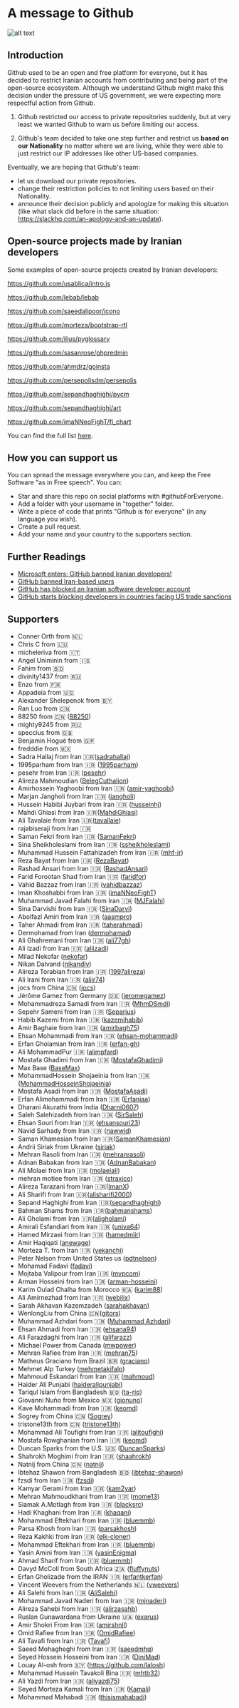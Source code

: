 # A message to Github


![alt text](./message.png)

## Introduction

Github used to be an open and free platform for everyone, but it has decided to restrict Iranian accounts from contributing and being part of the open-source ecosystem. Although we understand Github might make this decision under the pressure of US government, we were expecting more respectful action from Github.


1) Github restricted our access to private repositories suddenly, but at very least we wanted Github to warn us before limiting our access.

2) Github's team decided to take one step further and restrict us **based on our Nationality** no matter where we are living, while they were able to just restrict our IP addresses like other US-based companies.

Eventually, we are hoping that Github's team: 
- let us download our private repositories.
- change their restriction policies to not limiting users based on their Nationality.
- announce their decision publicly and apologize for making this situation (like what slack did before in the same situation: https://slackhq.com/an-apology-and-an-update).


## Open-source projects made by Iranian developers

Some examples of open-source projects created by Iranian developers:

https://github.com/usablica/intro.js

https://github.com/lebab/lebab

https://github.com/saeedalipoor/icono

https://github.com/morteza/bootstrap-rtl

https://github.com/ilius/pyglossary

https://github.com/sasanrose/phpredmin

https://github.com/ahmdrz/goinsta

https://github.com/persepolisdm/persepolis

https://github.com/sepandhaghighi/pycm

https://github.com/sepandhaghighi/art

https://github.com/imaNNeoFighT/fl_chart

You can find the full list [here](https://github.com/mohebifar/made-in-iran).

## How you can support us

You can spread the message everywhere you can, and keep the Free Software "as in Free speech".
You can:

- Star and share this repo on social platforms with #githubForEveryone.
- Add a folder with your username in "together" folder.
- Write a piece of code that prints "Github is for everyone" (in any language you wish).
- Create a pull request.
- Add your name and your country to the supporters section.

## Further Readings
  - [Microsoft enters: GitHub banned Iranian developers!](https://medium.com/@d.aliyamini/microsoft-enters-github-banned-iranian-developers-843f7c60a146)
  - [GitHub banned Iran-based users](https://financialtribune.com/articles/sci-tech/99111/github-bans-iran-based-users)
  - [GitHub has blocked an Iranian software developer account](https://hub.packtpub.com/github-has-blocked-an-iranian-software-developers-account)
  - [GitHub starts blocking developers in countries facing US trade sanctions](https://www.zdnet.com/article/github-starts-blocking-developers-in-countries-facing-us-trade-sanctions)

## Supporters
  - Conner Orth from 🇳🇱 
  - Chris C from 🇱🇺 
  - micheleriva from 🇮🇹 
  - Angel Uniminin from 🇮🇸 
  - Fahim from 🇧🇩 
  - divinity1437 from 🇷🇺 
  - Enzo from 🇫🇷 
  - Appadeia from 🇺🇸 
  - Alexander Shelepenok from 🇧🇾 
  - Ran Luo from 🇨🇳 
  - 88250 from 🇨🇳 ([88250](https://github.com/88250))
  - mighty9245 from 🇷🇺 
  - speccius from 🇬🇧 
  - Benjamin Hogué from 🇬🇵 
  - fredddie from 🇲🇽 
  - Sadra Hallaj from Iran 🇮🇷([sadrahallaj](https://github.com/sadrahallaj))
  - 1995parham from Iran 🇮🇷 ([1995parham](https://github.com/1995parham))
  - pesehr from Iran 🇮🇷 ([pesehr](https://github.com/pesehr))
  - Alireza Mahmoudian ([BelegCuthalion](https://github.com/BelegCuthalion))
  - Amirhossein Yaghoobi from Iran 🇮🇷 ([amir-yaghoobi](https://github.com/amir-yaghoobi))
  - Marjan Jangholi from Iran 🇮🇷 ([jangholi](https://github.com/jangholi))
  - Hussein Habibi Juybari from Iran 🇮🇷 ([husseinhj](https://github.com/Husseinhj))
  - Mahdi Ghiasi from Iran 🇮🇷([MahdiGhiasi](https://github.com/MahdiGhiasi))
  - Ali Tavalaie from Iran 🇮🇷([tavallaie](https://github.com/tavallaie))
  - rajabiseraji from Iran 🇮🇷
  - Saman Fekri from Iran 🇮🇷 ([SamanFekri](https://github.com/SamanFekri))
  - Sina Sheikholeslami from Iran 🇮🇷 ([ssheikholeslami](https://ssheikholeslami.github.io))
  - Muhammad Hussein Fattahizadeh from Iran 🇮🇷 ([mhf-ir](https://github.com/mhf-ir))
  - Reza Bayat from Iran 🇮🇷 ([RezaBayat](https://github.com/rezabayat76))
  - Rashad Ansari from Iran 🇮🇷 ([RashadAnsari](https://github.com/RashadAnsari))
  - Farid Forootan Shad from Iran 🇮🇷 ([faridfor](https://github.com/faridfor))
  - Vahid Bazzaz from Iran 🇮🇷 ([vahidbazzaz](https://github.com/vahidbazzaz))
  - Iman Khoshabbi from Iran 🇮🇷  ([imaNNeoFighT](https://github.com/imaNNeoFighT))
  - Muhammad Javad Falahi from Iran 🇮🇷  ([MJFalahi](https://github.com/MJFalahi))
  - Sina Darvishi from Iran 🇮🇷  ([SinaDarvi](https://github.com/SinaDarvi))
  - Abolfazl Amiri from Iran 🇮🇷 ([aasmpro](https://github.com/aasmpro))
  - Taher Ahmadi from Iran 🇮🇷 ([taherahmadi](https://github.com/taherahmadi))
  - Dermohamad from Iran ([dermohamad](https://twitter.com/dermohamad))
  - Ali Ghahremani from Iran 🇮🇷 ([ali77gh](https://github.com/ali77gh))
  - Ali Izadi from Iran 🇮🇷 ([aliizadi](https://github.com/aliizadi))
  - Milad Nekofar ([nekofar](https://github.com/nekofar))
  - Nikan Dalvand ([nikandlv](https://github.com/nikandlv))
  - Alireza Torabian from Iran 🇮🇷 ([1997alireza](https://github.com/1997alireza))
  - Ali Irani from Iran 🇮🇷 ([aliir74](https://github.com/ali74))
  - jocs from China :cn: ([jocs](https://github.com/Jocs))
  - Jérôme Gamez from Germany 🇩🇪 ([jeromegamez](https://github.com/jeromegamez))
  - Mohammadreza Samadi from Iran 🇮🇷 ([MhmDSmdi](https://github.com/MhmDSmdi))
  - Sepehr Sameni from Iran 🇮🇷 ([Separius](https://github.com/Separius))
  - Habib Kazemi from Iran 🇮🇷 ([kazemihabib](https://github.com/kazemihabib))
  - Amir Baghaie from Iran 🇮🇷 ([amirbagh75](https://github.com/amirbagh75))
  - Ehsan Mohammadi from Iran 🇮🇷 ([ehsan-mohammadi](https://github.com/ehsan-mohammadi))
  - Erfan Gholamian from Iran 🇮🇷 ([erfan-gh](https://github.com/erfan-gh))
  - Ali MohammadPur 🇮🇷 ([alimpfard](https://github.com/alimpfard))
  - Mostafa Ghadimi from Iran 🇮🇷 ([MostafaGhadimi](https://github.com/mostafaghadimi))
  - Max Base ([BaseMax](https://github.com/BaseMax))
  - MohammadHossein Shojaeinia from Iran 🇮🇷 ([MohammadHosseinShojaeinia](https://github.com/MohammadShojaeinia))
  - Mostafa Asadi from Iran 🇮🇷 ([MostafaAsadi](https://github.com/mostafaasadi))
  - Erfan Alimohammadi from Iran 🇮🇷 ([Erfaniaa](https://github.com/Erfaniaa))
  - Dharani Akurathi from India ([Dharni0607](https://github.com/Dharni0607))
  - Saleh Salehizadeh from Iran 🇮🇷 ([SirSaleh](https://github.com/SirSaleh))
  - Ehsan Souri from Iran 🇮🇷 ([ehsansouri23](https://github.com/ehsansouri23))
  - Navid Sarhady from Iran 🇮🇷 ([nawwid](https://github.com/nawwid))
  - Saman Khamesian from Iran 🇮🇷([SamanKhamesian](https://github.com/SamanKhamesian))
  - Andrii Siriak from Ukraine ([siriak](https://github.com/siriak))
  - Mehran Rasoli from Iran 🇮🇷 ([mehranrasoli](https://github.com/mehranrasoli))
  - Adnan Babakan from Iran 🇮🇷 ([AdnanBabakan](http://github.com/AdnanBabakan))
  - Ali Molaei from Iran 🇮🇷 ([molaeiali](https://github.com/molaeiali))
  - mehran motiee from Iran 🇮🇷 ([straxico](http://github.com/straxico))
  - Alireza Tarazani from Iran 🇮🇷([ImanX](https://github.com/ImanX))
  - Ali Sharifi from Iran 🇮🇷([alisharifi2000](https://github.com/alisharifi2000))
  - Sepand Haghighi from Iran 🇮🇷([sepandhaghighi](https://github.com/sepandhaghighi))
  - Bahman Shams from Iran 🇮🇷([bahmanshams](https://github.com/bahmanshams))
  - Ali Gholami from Iran 🇮🇷([aligholami](https://github.com/aligholami))
  - Amirali Esfandiari from Iran 🇮🇷 ([univa64](https://github.com/univa64))
  - Hamed Mirzaei from Iran 🇮🇷 ([hamedmiir](https://github.com/hamedmiir))
  - Amir Haqiqati ([anewage](https://github.com/anewage))
  - Morteza T. from Iran 🇮🇷 ([yekanchi](https://github.com/yekanchi))
  - Peter Nelson from United States us ([pdtnelson](https://github.com/pdtnelson))
  - Mohamad Fadavi ([fadavi](https://github.com/fadavi))
  - Mojtaba Valipour from Iran 🇮🇷 ([mvpcom](https://github.com/mvpcom))
  - Arman Hosseini from Iran 🇮🇷 ([arman-hosseini](https://github.com/arman-hosseini))
  - Karim Oulad Chalha from Morocco 🇲🇦 ([karim88](https://github.com/karim88/))
  - Ali Amirnezhad from Iran 🇮🇷 ([webilix](https://github.com/webilix))
  - Sarah Akhavan Kazemzadeh ([sarahakhavan](https://github.com/sarahakhavan))
  - WenlongLiu from China 🇨🇳([gitors](https://github.com/gitors))
  - Muhammad Azhdari from 🇮🇷 ([Muhammad Azhdari](https://github.com/mmdaz))
  - Ehsan Ahmadi from Iran 🇮🇷 ([ehsana94](https://github.com/ehsana94))
  - Ali Farazdaghi from Iran 🇮🇷 ([alifarazz](https://github.com/alifarazz))
  - Michael Power from Canada ([mwpower](https://github.com/mwpower))
  - Mehran Rafiee from Iran 🇮🇷 ([mehran75](https://github.com/mehran75))
  - Matheus Graciano from Brazil 🇧🇷 ([graciano](https://github.com/graciano))
  - Mehmet Alp Turkey ([mehmetakifalp](https://github.com/mehmetakifalp))
  - Mahmoud Eskandari from Iran 🇮🇷 ([mahmoud](https://github.com/mahmoud-eskandari))
  - Haider Ali Punjabi ([haideralipunjabi](https://github.com/haideralipunjabi))
  - Tariqul Islam from Bangladesh 🇧🇩 ([ta-riq](https://github.com/ta-riq))
  - Giovanni Nuño from Mexico 🇲🇽 ([gionuno](https://github.com/gionuno))
  - Kave Mohammadi from Iran 🇮🇷 ([keomd](https://github.com/keomd))
  - Sogrey from China :cn: ([Sogrey](https://github.com/Sogrey))
  - tristone13th from 🇨🇳 ([tristone13th](https://github.com/tristone13th))
  - Mohammad Ali Toufighi from Iran 🇮🇷 ([alitoufighi](https://github.com/alitoufighi))
  - Mostafa Rowghanian from Iran 🇮🇷 ([keomd](https://github.com/mostafatech))
  - Duncan Sparks from the U.S. 🇺🇸 ([DuncanSparks](https://github.com/DuncanSparks))
  - Shahrokh Moghimi from Iran 🇮🇷 ([shaahrokh](https://github.com/shaahrokh))
  - Natnij from China 🇨🇳 ([natnij](https://github.com/natnij))
  - Ibtehaz Shawon from Bangladesh 🇧🇩 ([ibtehaz-shawon](https://github.com/ibtehaz-shawon))
  - fzsdi from Iran 🇮🇷 ([fzsdi](https://github.com/fzsdi))
  - Kamyar Gerami from Iran 🇮🇷 ([kam2yar](https://github.com/kam2yar))
  - Mehran Mahmoudkhani from Iran 🇮🇷 ([mome13](https://github.com/mome13))
  - Siamak A.Motlagh from Iran 🇮🇷 ([blacksrc](https://github.com/blacksrc))
  - Hadi Khaghani from Iran 🇮🇷 ([khaqani](https://github.com/khaqani))
  - Mohammad Eftekhari from Iran 🇮🇷 ([bluemmb](https://github.com/bluemmb))
  - Parsa Khosh from Iran 🇮🇷 ([parsakhosh](https://github.com/parsakhosh))
  - Reza Kakhki from Iran 🇮🇷  ([elk-cloner](https://github.com/elk-cloner/))
  - Mohammad Eftekhari from Iran 🇮🇷 ([bluemmb](https://github.com/bluemmb))
  - Yasin Amini from Iran 🇮🇷 ([yasinEnigma](https://github.com/yasinEnigma/))
  - Ahmad Sharif from Iran 🇮🇷 ([bluemmb](https://github.com/ahmadrezash))
  - Davyd McColl from South Africa 🇿🇦 ([fluffynuts](https://github.com/fluffynuts))
  - Erfan Gholizade from the IRAN 🇮🇷 ([erfantkerfan](https://github.com/erfantkerfan))
  - Vincent Weevers from the Netherlands 🇳🇱 ([vweevers](https://github.com/vweevers))
  - Ali Salehi from Iran 🇮🇷 ([AliSalehi](https://github.com/salehiali1374))
  - Mohammad Javad Naderi from Iran 🇮🇷 ([mjnaderi](https://github.com/mjnaderi))
  - Alireza Sahebi from Iran 🇮🇷 ([alirzasahb](https://github.com/alirzasahb))
  - Ruslan Gunawardana from Ukraine 🇺🇦 ([exarus](https://github.com/exarus))
  - Amir Shokri From Iran 🇮🇷 ([amirshnll](https://github.com/amirshnll))
  - Omid Rafiee from Iran 🇮🇷 ([OmidRafiee](https://github.com/OmidRafiee))
  - Ali Tavafi from Iran 🇮🇷 ([Tavafi](https://github.com/Tavafi))
  - Saeed Mohagheghi from Iran 🇮🇷 ([saeedmhq](https://github.com/saeedmhq))
  - Seyed Hossein Hosseini from Iran 🇮🇷 ([DiniMad](https://github.com/DiniMad))
  - Louay Al-osh from 🇸🇾 (https://github.com/lalosh)
  - Mohammad Hussein Tavakoli Bina 🇮🇷 ([mhtb32](https://github.com/mhtb32))
  - Ali Yazdi from Iran 🇮🇷 ([aliyazdi75](https://github.com/aliyazdi75))
  - Seyed Morteza Kamali from Iran 🇮🇷 ([Kamali](https://github.com/smkplus))
  - Mohammad Mahabadi 🇮🇷 ([thisismahabadi](https://github.com/thisismahabadi))